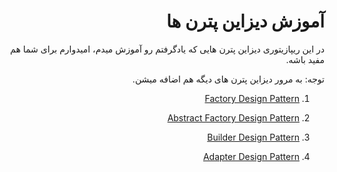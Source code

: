 <div dir="rtl">

# آموزش دیزاین پترن ها

در این ریپازیتوری دیزاین پترن هایی که یادگرفتم رو آموزش میدم، امیدوارم برای شما هم مفید باشه.

توجه: به مرور دیزاین پترن های دیگه هم اضافه میشن.


<ol>

<li>

[Factory Design Pattern](https://github.com/mohsen-coder/DesignPatterns/tree/main/src/main/java/mohsen/coder/factory)

</li>

<li>

[Abstract Factory Design Pattern](https://github.com/mohsen-coder/DesignPatterns/tree/main/src/main/java/mohsen/coder/abstractfactory)

</li>

<li>

[Builder Design Pattern](https://github.com/mohsen-coder/DesignPatterns/tree/master/src/main/java/mohsen/coder/builder)

</li>

<li>

[Adapter Design Pattern](https://github.com/mohsen-coder/DesignPatterns/tree/main/src/main/java/mohsen/coder/adapter)

</li>

</ol>

[//]: # ()

</div>